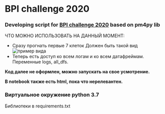 # BPI challenge 2020

### Developing script for [BPI challenge 2020](https://icpmconference.org/2020/bpi-challenge/) based on pm4py lib

ЧТО МОЖНО ИСПОЛЬЗОВАТЬ НА ДАННЫЙ МОМЕНТ:
* Сразу прогнать первые 7 клеток
Должен быть такой вид ![пример вида]((https://github.com/verwindle/BPI/new/devel/view.png?raw=true))
* Теперь есть доступ ко всем логам и ко всем датафреймам. Переменные logs, all_dfs.

__Код далее не оформлен, можно запускать на свое усмотрение.__

__В notebook также есть html, пока что нерелевантен.__

### Виртуальное окружение python 3.7
  Библиотеки в requirements.txt
